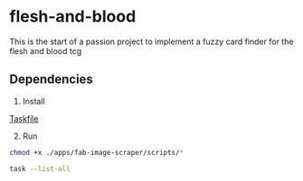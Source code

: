 # flesh-and-blood

This is the start of a passion project to implement a fuzzy card finder for the flesh and blood tcg

## Dependencies

1. Install

[Taskfile](https://taskfile.dev)

2. Run

```sh
chmod +x ./apps/fab-image-scraper/scripts/*
```

```sh
task --list-all
```
